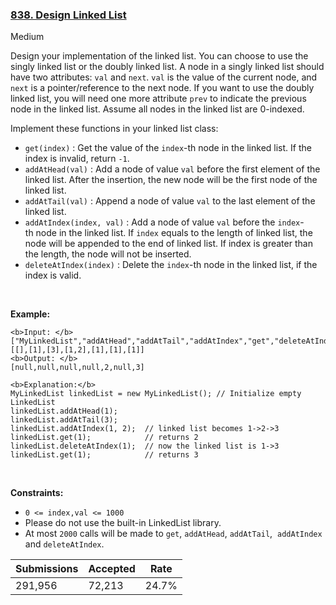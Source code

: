 ### [838. Design Linked List](https://leetcode.com/problems/design-linked-list/)

Medium

Design your implementation of the linked list. You can choose to use the singly linked list or the doubly linked list. A node in a singly linked list should have two attributes: `` val `` and `` next ``. `` val `` is the value of the current node, and `` next `` is a pointer/reference to the next node. If you want to use the doubly linked list, you will need one more attribute `` prev `` to indicate the previous node in the linked list. Assume all nodes in the linked list are 0-indexed.

Implement these functions in your linked list class:

*   `` get(index) `` : Get the value of the `` index ``-th node in the linked list. If the index is invalid, return `` -1 ``.
*   `` addAtHead(val) `` : Add a node of value `` val `` before the first element of the linked list. After the insertion, the new node will be the first node of the linked list.
*   `` addAtTail(val) `` : Append a node of value `` val `` to the last element of the linked list.
*   `` addAtIndex(index, val) `` : Add a node of value `` val `` before the `` index ``-th node in the linked list. If `` index `` equals to the length of linked list, the node will be appended to the end of linked list. If index is greater than the length, the node will not be inserted.
*   `` deleteAtIndex(index) `` : Delete the `` index ``-th node in the linked list, if the index is valid.

 

__Example:__

```
<b>Input: </b>
["MyLinkedList","addAtHead","addAtTail","addAtIndex","get","deleteAtIndex","get"]
[[],[1],[3],[1,2],[1],[1],[1]]
<b>Output: </b> 
[null,null,null,null,2,null,3]

<b>Explanation:</b>
MyLinkedList linkedList = new MyLinkedList(); // Initialize empty LinkedList
linkedList.addAtHead(1);
linkedList.addAtTail(3);
linkedList.addAtIndex(1, 2);  // linked list becomes 1->2->3
linkedList.get(1);            // returns 2
linkedList.deleteAtIndex(1);  // now the linked list is 1->3
linkedList.get(1);            // returns 3
```

 

__Constraints:__

*   `` 0 <= index,val <= 1000 ``
*   Please do not use the built-in LinkedList library.
*   At most `` 2000 `` calls will be made to `` get ``, `` addAtHead ``, `` addAtTail ``,  `` addAtIndex `` and `` deleteAtIndex ``.

| Submissions    | Accepted     | Rate   |
| -------------- | ------------ | ------ |
| 291,956 | 72,213 | 24.7% |